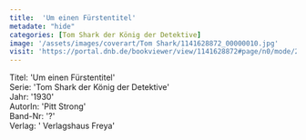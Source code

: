 ```yaml
---
title:  'Um einen Fürstentitel'
metadate: "hide"
categories: [Tom Shark der König der Detektive]
image: '/assets/images/coverart/Tom Shark/1141628872_00000010.jpg'
visit: 'https://portal.dnb.de/bookviewer/view/1141628872#page/n0/mode/2up'
---
```

Titel: 'Um einen Fürstentitel' <br>
Serie: 'Tom Shark der König der Detektive' <br>
Jahr: '1930' <br>
AutorIn: 'Pitt Strong' <br>
Band-Nr: '?' <br>
Verlag: ' Verlagshaus Freya'
